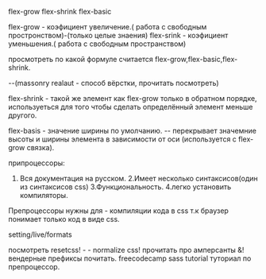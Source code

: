flex-grow
flex-shrink
flex-basic

flex-grow - коэфициент увеличение.( работа с свободным простронством)-(только целые знаения)
flex-srink - коэфициент уменьшения.( работа с свободным пространством)

просмотреть по какой формуле считается flex-grow,flex-basic,flex-shrink.

--(massonry realaut - способ вёрстки, прочитать посмотреть)

flex-shrink - такой же элемент как flex-grow только в обратном порядке, используеться для того чтобы сделать определённый элемент меньше другого.

flex-basis - значение ширины по умолчанию.
-- перекрывает значемние высоты и ширины элемента в зависимости от оси (используется с flex-grow связка).

припроцессоры:
1. Вся документация на русском.
2.Имеет несколько синтаксисов(один из синтаксисов css)
3.Функциональность.
4.легко установить компиляторы.

Препроцессоры нужны для - компиляции кода в css т.к браузер понимает только код в виде css.

setting/live/formats

посмотреть resetcss! - - normalize css!
прочитать про амперсанты &!
вендерные префиксы почитать.
freecodecamp sass tutorial туториал по препроцессор.


